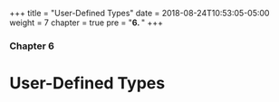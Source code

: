 +++
title = "User-Defined Types"
date = 2018-08-24T10:53:05-05:00
weight = 7
chapter = true
pre = "<b>6. </b>"
+++

### Chapter 6

# User-Defined Types

